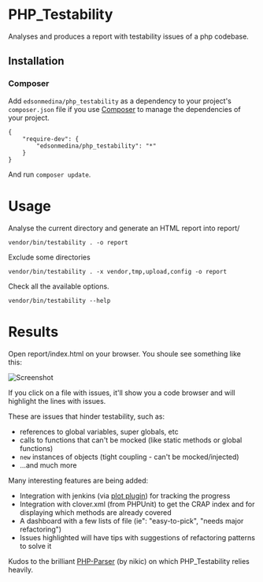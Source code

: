 # PHP_Testability

Analyses and produces a report with testability issues of a php codebase.

## Installation
### Composer 

Add `edsonmedina/php_testability` as a dependency to your project's `composer.json` file if you use [Composer](http://getcomposer.org/) to manage the dependencies of your project. 

    {
        "require-dev": {
            "edsonmedina/php_testability": "*"
        }
    }

And run `composer update`.

# Usage

Analyse the current directory and generate an HTML report into report/

`vendor/bin/testability . -o report` 


Exclude some directories

`vendor/bin/testability . -x vendor,tmp,upload,config -o report` 


Check all the available options.

`vendor/bin/testability --help` 


# Results

Open report/index.html on your browser. You shoule see something like this:

![Screenshot](http://edsonmedina.github.io/php_testability_website/images/dir_report.png)


If you click on a file with issues, it'll show you a code browser and will highlight the lines with issues.

These are issues that hinder testability, such as:
* references to global variables, super globals, etc
* calls to functions that can't be mocked (like static methods or global functions)
* `new` instances of objects (tight coupling - can't be mocked/injected)
* ...and much more

Many interesting features are being added:
* Integration with jenkins (via [plot plugin](https://wiki.jenkins-ci.org/display/JENKINS/Plot+Plugin)) for tracking the progress
* Integration with clover.xml (from PHPUnit) to get the CRAP index and for displaying which methods are already covered
* A dashboard with a few lists of file (ie": "easy-to-pick", "needs major refactoring")
* Issues highlighted will have tips with suggestions of refactoring patterns to solve it

Kudos to the brilliant [PHP-Parser](https://github.com/nikic/PHP-Parser/) (by nikic) on which PHP_Testability relies heavily.

